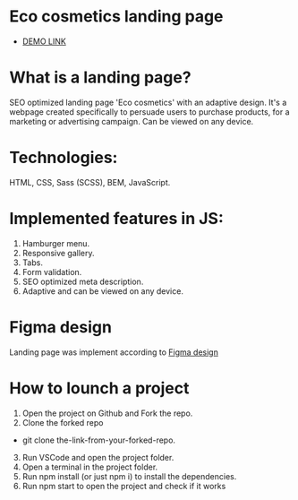 # Eco cosmetics landing page
- [DEMO LINK](https://vladyslava-buzova.github.io/Eco-cosmetics/)

# What is a landing page?
SEO optimized landing page 'Eco cosmetics' with an adaptive design.
It's a webpage created specifically to persuade users to purchase products, for a marketing or advertising campaign.
Can be viewed on any device.

# Technologies:
HTML, CSS, Sass (SCSS), BEM, JavaScript.

# Implemented features in JS:
1. Hamburger menu.
2. Responsive gallery.
3. Tabs.
4. Form validation.
5. SEO optimized meta description.
6. Adaptive and can be viewed on any device.

# Figma design
Landing page was implement according to
[Figma design](https://www.figma.com/file/JssZ43sciNf3WY4UGjFy6I/Brand-of-eco-cosmetics-_FE-students-(Copy)?node-id=21779%3A2&t=i8UF0JQ3qgRCeZuf-0)

# How to lounch a project
1. Open the project on Github and Fork the repo.
2. Clone the forked repo
  - git clone the-link-from-your-forked-repo.
3. Run VSCode and open the project folder.
4. Open a terminal in the project folder.
5. Run npm install (or just npm i) to install the dependencies.
6. Run npm start to open the project and check if it works

